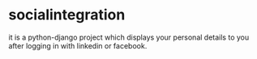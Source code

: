 # socialintegration
it is a python-django project which displays your personal details to you after logging in with linkedin or facebook.
